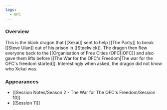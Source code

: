 ```yaml
---
tags:
  - NPC
---
```


### Overview
This is the black dragon that [[Xekai]] sent to help [[The Party]] to break [[Steve Ulan]] out of his prison in [[Steelwick]]. The dragon then flew everyone back to the [[Organisation of Free Cities (OFC)|OFC]] and also gave them lifts before [[The War for the OFC's Freedom|The war for the OFC's freedom started]]. Interestingly when asked, the dragon did not know who Xekai was. 

### Appearances
- [[Session Notes/Season 2 - The War for The OFC's Freedom/Session 10]]
- [[Session 11]]